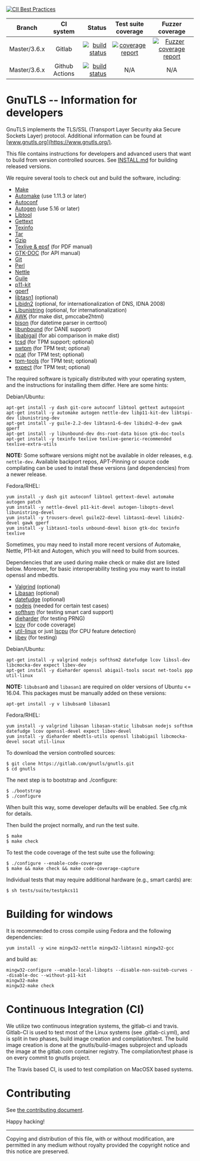 [![CII Best Practices](https://bestpractices.coreinfrastructure.org/projects/330/badge)](https://bestpractices.coreinfrastructure.org/projects/330)

|Branch|CI system|Status|Test suite coverage|Fuzzer coverage|
|:----:|:-------:|-----:|:------:|:-------------:|
|Master/3.6.x|Gitlab|[![build status](https://gitlab.com/gnutls/gnutls/badges/master/pipeline.svg)](https://gitlab.com/gnutls/gnutls/commits/master)|[![coverage report](https://gitlab.com/gnutls/gnutls/badges/master/coverage.svg)](https://gnutls.gitlab.io/coverage/master)|[![Fuzzer coverage report](https://gnutls.gitlab.io/coverage/master-fuzz/badge.svg)](https://gnutls.gitlab.io/coverage/master-fuzz)|
|Master/3.6.x|Github Actions|[![build status](https://github.com/gnutls/gnutls/workflows/MacOS%20CI/badge.svg)](https://github.com/gnutls/gnutls/actions)|N/A|N/A|


# GnuTLS -- Information for developers

GnuTLS implements the TLS/SSL (Transport Layer Security aka Secure
Sockets Layer) protocol.  Additional information can be found at
[www.gnutls.org](https://www.gnutls.org/).

This file contains instructions for developers and advanced users that
want to build from version controlled sources. See [INSTALL.md](INSTALL.md)
for building released versions.

We require several tools to check out and build the software, including:

* [Make](https://www.gnu.org/software/make/)
* [Automake](https://www.gnu.org/software/automake/) (use 1.11.3 or later)
* [Autoconf](https://www.gnu.org/software/autoconf/)
* [Autogen](https://www.gnu.org/software/autogen/) (use 5.16 or later)
* [Libtool](https://www.gnu.org/software/libtool/)
* [Gettext](https://www.gnu.org/software/gettext/)
* [Texinfo](https://www.gnu.org/software/texinfo/)
* [Tar](https://www.gnu.org/software/tar/)
* [Gzip](https://www.gnu.org/software/gzip/)
* [Texlive & epsf](https://www.tug.org/texlive/) (for PDF manual)
* [GTK-DOC](https://www.gtk.org/gtk-doc/) (for API manual)
* [Git](https://git-scm.com/)
* [Perl](https://www.cpan.org/)
* [Nettle](https://www.lysator.liu.se/~nisse/nettle/)
* [Guile](https://www.gnu.org/software/guile/)
* [p11-kit](https://p11-glue.github.io/p11-glue/p11-kit.html)
* [gperf](https://www.gnu.org/software/gperf/)
* [libtasn1](https://www.gnu.org/software/libtasn1/) (optional)
* [Libidn2](https://www.gnu.org/software/libidn/#libidn2) (optional, for internationalization of DNS, IDNA 2008)
* [Libunistring](https://www.gnu.org/software/libunistring/) (optional, for internationalization)
* [AWK](https://www.gnu.org/software/awk/) (for make dist, pmccabe2html)
* [bison](https://www.gnu.org/software/bison) (for datetime parser in certtool)
* [libunbound](https://unbound.net/) (for DANE support)
* [libabigail](https://pagure.io/libabigail/) (for abi comparison in make dist)
* [tcsd](https://trousers.sourceforge.net/) (for TPM support; optional)
* [swtpm](https://github.com/stefanberger/swtpm) (for TPM test; optional)
* [ncat](https://nmap.org/download.html) (for TPM test; optional)
* [tpm-tools](https://trousers.sourceforge.net/) (for TPM test; optional)
* [expect](https://core.tcl.tk/expect/index) (for TPM test; optional)

The required software is typically distributed with your operating
system, and the instructions for installing them differ.  Here are
some hints:

Debian/Ubuntu:
```
apt-get install -y dash git-core autoconf libtool gettext autopoint
apt-get install -y automake autogen nettle-dev libp11-kit-dev libtspi-dev libunistring-dev
apt-get install -y guile-2.2-dev libtasn1-6-dev libidn2-0-dev gawk gperf
apt-get install -y libunbound-dev dns-root-data bison gtk-doc-tools
apt-get install -y texinfo texlive texlive-generic-recommended texlive-extra-utils
```

__NOTE:__ Some software versions might not be available in older releases, e.g. `nettle-dev`. 
Available backport repos, APT-Pinning or source code compilating can be used to install these versions (and dependencies) from a newer release.

Fedora/RHEL:
```
yum install -y dash git autoconf libtool gettext-devel automake autogen patch
yum install -y nettle-devel p11-kit-devel autogen-libopts-devel libunistring-devel
yum install -y trousers-devel guile22-devel libtasn1-devel libidn2-devel gawk gperf
yum install -y libtasn1-tools unbound-devel bison gtk-doc texinfo texlive
```

Sometimes, you may need to install more recent versions of Automake,
Nettle, P11-kit and Autogen, which you will need to build from sources. 

Dependencies that are used during make check or make dist are listed below.
Moreover, for basic interoperability testing you may want to install openssl
and mbedtls.

* [Valgrind](https://valgrind.org/) (optional)
* [Libasan](https://gcc.gnu.org//) (optional)
* [datefudge](https://packages.debian.org/datefudge) (optional)
* [nodejs](https://nodejs.org/) (needed for certain test cases)
* [softhsm](https://www.opendnssec.org/softhsm/) (for testing smart card support)
* [dieharder](https://www.phy.duke.edu/~rgb/General/dieharder.php) (for testing PRNG)
* [lcov](https://linux-test-project.github.io/) (for code coverage)
* [util-linux](https://github.com/karelzak/util-linux) or just [lscpu](https://github.com/NanXiao/lscpu) (for CPU feature detection)
* [libev](http://software.schmorp.de/pkg/libev.html) (for testing)

Debian/Ubuntu:
```
apt-get install -y valgrind nodejs softhsm2 datefudge lcov libssl-dev libcmocka-dev expect libev-dev
apt-get install -y dieharder openssl abigail-tools socat net-tools ppp util-linux
```

__NOTE:__ `libubsan0` and `libasan1` are required on older versions of Ubuntu <= 16.04. This packages must be manually added on these versions:

```
apt-get install -y v libubsan0 libasan1
```

Fedora/RHEL:
```
yum install -y valgrind libasan libasan-static libubsan nodejs softhsm datefudge lcov openssl-devel expect libev-devel
yum install -y dieharder mbedtls-utils openssl libabigail libcmocka-devel socat util-linux
```


To download the version controlled sources:

```
$ git clone https://gitlab.com/gnutls/gnutls.git
$ cd gnutls
```

The next step is to bootstrap and ./configure:

```
$ ./bootstrap
$ ./configure
```

When built this way, some developer defaults will be enabled.  See
cfg.mk for details.

Then build the project normally, and run the test suite.

```
$ make
$ make check
```

To test the code coverage of the test suite use the following:
```
$ ./configure --enable-code-coverage
$ make && make check && make code-coverage-capture
```

Individual tests that may require additional hardware (e.g., smart cards)
are:
```
$ sh tests/suite/testpkcs11
```

# Building for windows

It is recommended to cross compile using Fedora and the following
dependencies:

```
yum install -y wine mingw32-nettle mingw32-libtasn1 mingw32-gcc
```

and build as:

```
mingw32-configure --enable-local-libopts --disable-non-suiteb-curves --disable-doc --without-p11-kit
mingw32-make
mingw32-make check
```

# Continuous Integration (CI)

We utilize two continuous integration systems, the gitlab-ci and travis.
Gitlab-CI is used to test most of the Linux systems (see .gitlab-ci.yml),
and is split in two phases, build image creation and compilation/test. The
build image creation is done at the gnutls/build-images subproject and
uploads the image at the gitlab.com container registry. The compilation/test
phase is on every commit to gnutls project.

The Travis based CI, is used to test compilation on MacOSX based systems.


# Contributing

See [the contributing document](CONTRIBUTING.md).


Happy hacking!

----------------------------------------------------------------------
Copying and distribution of this file, with or without modification,
are permitted in any medium without royalty provided the copyright
notice and this notice are preserved.
